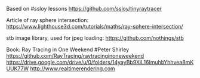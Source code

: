Based on #ssloy lessons https://github.com/ssloy/tinyraytracer

Article of ray sphere intersection:
https://www.lighthouse3d.com/tutorials/maths/ray-sphere-intersection/

stb image library, used for jpeg loading:
https://github.com/nothings/stb


Book: Ray Tracing in One Weekend #Peter Shirley
https://github.com/RayTracing/raytracinginoneweekend
https://drive.google.com/drive/u/0/folders/14yayBb9XiL16lmuhbYhhvea8mKUUK77W
http://www.realtimerendering.com
